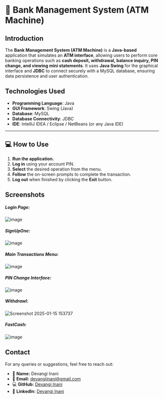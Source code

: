 🏦 Bank Management System (ATM Machine)
=======================================

Introduction
--------------

The **Bank Management System (ATM Machine)** is a **Java-based** application that simulates an **ATM interface**, allowing users to perform core banking operations such as **cash deposit, withdrawal, balance inquiry, PIN change, and viewing mini statements**. It uses **Java Swing** for the graphical interface and **JDBC** to connect securely with a MySQL database, ensuring data persistence and user authentication.
    

Technologies Used
--------------------

*   **Programming Language**: Java
*   **GUI Framework**: Swing (Java)
*   **Database**: MySQL
*   **Database Connectivity**: JDBC
*   **IDE**: IntelliJ IDEA / Eclipse / NetBeans (or any Java IDE) 
---------------------

💻 How to Use
-------------

1.  **Run the application.**
2.  **Log in** using your account PIN.
3.  **Select** the desired operation from the menu.
4.  **Follow** the on-screen prompts to complete the transaction.
5.  **Log out** when finished by clicking the **Exit** button.

Screenshots
------------
##### **Login Page**:
![image](https://github.com/user-attachments/assets/157a9ab2-c827-46a7-8beb-b5097593ffe5)

##### **SignUpOne**: 
![image](https://github.com/user-attachments/assets/7f986c75-4d0a-4a23-9a40-6a80fe834694)

##### **Main Transactions Menu**:
![image](https://github.com/user-attachments/assets/d4e070d5-2b15-4db3-b6bd-90fd6de99eb1)

##### **PIN Change Interface**:
![image](https://github.com/user-attachments/assets/d349c918-646e-4aa6-8ed1-33596f92e993)

##### **Withdrawl**:
![Screenshot 2025-01-15 153737](https://github.com/user-attachments/assets/02f58ef8-7729-45d4-975b-0c5c4f613bc8)

##### **FastCash**:
![image](https://github.com/user-attachments/assets/2a8dd60d-27f2-46c2-a75f-5f1d4ab4ce49)
    
Contact
----------

For any queries or suggestions, feel free to reach out:

*   👤 **Name:** Devangi Inani
*   📧 **Email:** devangiinani@gmail.com
*   💻 **GitHub:** [Devangi Inani](https://github.com/devangi2004)
*   🔗 **LinkedIn:** [Devangi Inani](https://www.linkedin.com/in/devangi-inani-8b92b9282/)
